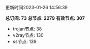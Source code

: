 更新时间2023-01-26 14:56:39

**总订阅: 73**
**总节点: 2279**
**有效节点: 307**
- trojan节点: 38
- v2ray节点: 130
- ss节点: 139
